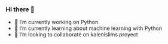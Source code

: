 ### Hi there 👋
- 🔭 I’m currently working on Python
- 🌱 I’m currently learning about machine learning with Python
- 👯 I’m looking to collaborate on kalenislims proyect

<!--
**faviodutria/faviodutria** is a ✨ _special_ ✨ repository because its `README.md` (this file) appears on your GitHub profile.

Here are some ideas to get you started:

- 🔭 I’m currently working on Python
- 🌱 I’m currently learning about machine learning with Python
- 👯 I’m looking to collaborate on kalenislims proyect
- 🤔 I’m looking for help with ...
- 💬 Ask me about ...
- 📫 How to reach me: ...
- 😄 Pronouns: ...
- ⚡ Fun fact: ...
-->
